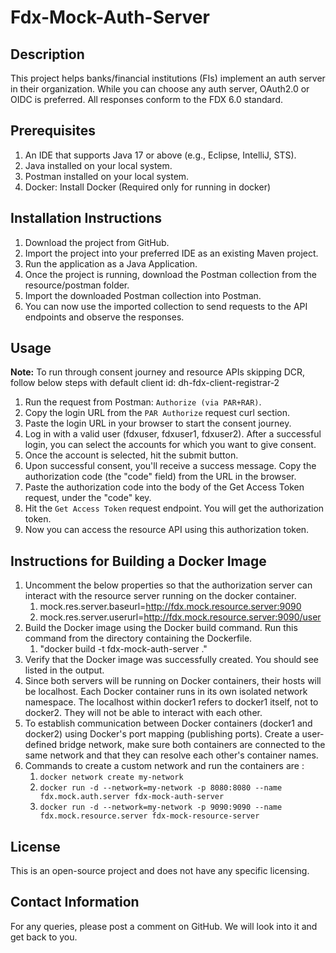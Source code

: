 
# Fdx-Mock-Auth-Server

## Description
This project helps banks/financial institutions (FIs) implement an auth server in their organization. While you can choose any auth server, OAuth2.0 or OIDC is preferred. All responses conform to the FDX 6.0 standard.

## Prerequisites
1. An IDE that supports Java 17 or above (e.g., Eclipse, IntelliJ, STS).
2. Java installed on your local system.
3. Postman installed on your local system.
4. Docker: Install Docker (Required only for running in docker)

## Installation Instructions
1. Download the project from GitHub.
2. Import the project into your preferred IDE as an existing Maven project.
3. Run the application as a Java Application.
4. Once the project is running, download the Postman collection from the resource/postman folder. 
5. Import the downloaded Postman collection into Postman. 
6. You can now use the imported collection to send requests to the API endpoints and observe the responses.

## Usage
**Note:** To run through consent journey and resource APIs skipping DCR, follow below steps with default client id: dh-fdx-client-registrar-2
1. Run the request from Postman: `Authorize (via PAR+RAR)`.
2. Copy the login URL from the `PAR Authorize` request curl section.
3. Paste the login URL in your browser to start the consent journey.
4. Log in with a valid user (fdxuser, fdxuser1, fdxuser2). After a successful login, you can select the accounts for which you want to give consent.
5. Once the account is selected, hit the submit button.
6. Upon successful consent, you'll receive a success message. Copy the authorization code (the "code" field) from the URL in the browser.
7. Paste the authorization code into the body of the Get Access Token request, under the "code" key.
8. Hit the `Get Access Token` request endpoint. You will get the authorization token.
9. Now you can access the resource API using this authorization token.

## Instructions for Building a Docker Image
1. Uncomment the below properties so that the authorization server can interact with the resource server running on the docker container.
   1. mock.res.server.baseurl=http://fdx.mock.resource.server:9090
   2. mock.res.server.userurl=http://fdx.mock.resource.server:9090/user
2. Build the Docker image using the Docker build command. Run this command from the directory containing the Dockerfile. 
   1. "docker build -t fdx-mock-auth-server ."
3. Verify that the Docker image was successfully created. You should see <image-name> listed in the output.
4. Since both servers will be running on Docker containers, their hosts will be localhost. 
   Each Docker container runs in its own isolated network namespace. The localhost within docker1 refers to docker1 itself, not to docker2. They will not be able to interact with each other.
5. To establish communication between Docker containers (docker1 and docker2) using Docker's port mapping (publishing ports).
   Create a user-defined bridge network, make sure both containers are connected to the same network and that they can resolve each other's container names.
6. Commands to create a custom network and run the containers are :
   1. `docker network create my-network`
   2. `docker run -d --network=my-network -p 8080:8080 --name fdx.mock.auth.server fdx-mock-auth-server`
   3. `docker run -d --network=my-network -p 9090:9090 --name fdx.mock.resource.server fdx-mock-resource-server`

## License
This is an open-source project and does not have any specific licensing.

## Contact Information
For any queries, please post a comment on GitHub. We will look into it and get back to you.
